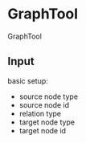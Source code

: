 # GraphTool
GraphTool

## Input
basic setup: 
  - source node type
  - source node id
  - relation type
  - target node type
  - target node id
  
 
